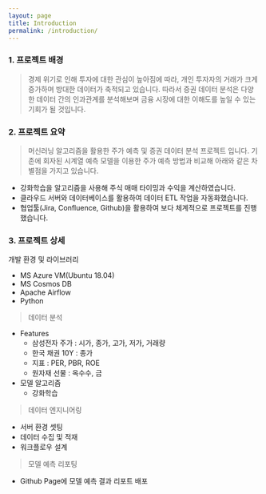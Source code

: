 ```yaml
---
layout: page
title: Introduction
permalink: /introduction/
---
```

### 1. 프로젝트 배경
> 경제 위기로 인해 투자에 대한 관심이 높아짐에 따라, 개인 투자자의 거래가 크게 증가하며 방대한 데이터가 축적되고 있습니다. 따라서 증권 데이터 분석은 다양한 데이터 간의 인과관계를 분석해보며 금융 시장에 대한 이해도를 높일 수 있는 기회가 될 것입니다.

### 2. 프로젝트 요약 
> 머신러닝 알고리즘을 활용한 주가 예측 및 증권 데이터 분석 프로젝트 입니다. 기존에 회자된 시계열 예측 모델을 이용한 주가 예측 방법과 비교해 아래와 같은 차별점을 가지고 있습니다.
- 강화학습을 알고리즘을 사용해 주식 매매 타이밍과 수익을 계산하였습니다.
- 클라우드 서버와 데이터베이스를 활용하여 데이터 ETL 작업을 자동화했습니다.
- 협업툴(Jira, Confluence, Github)을 활용하여 보다 체계적으로 프로젝트를 진행했습니다.

### 3. 프로젝트 상세
>
개발 환경 및 라이브러리
- MS Azure VM(Ubuntu 18.04)
- MS Cosmos DB
- Apache Airflow
- Python

>데이터 분석
- Features
    - 삼성전자 주가 : 시가, 종가, 고가, 저가, 거래량
    - 한국 채권 10Y : 종가
    - 지표 : PER, PBR, ROE
    - 원자재 선물 : 옥수수, 금
- 모델 알고리즘
    - 강화학습
    
>데이터 엔지니어링
- 서버 환경 셋팅
- 데이터 수집 및 적재
- 워크플로우 설계

>모델 예측 리포팅
- Github Page에 모델 예측 결과 리포트 배포
